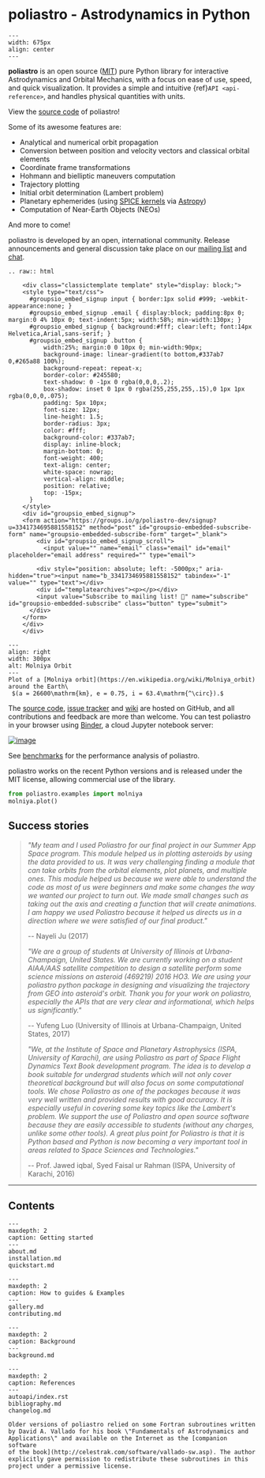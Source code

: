 # poliastro - Astrodynamics in Python

```{image} _static/logo_text.png
--- 
width: 675px
align: center
---
```
**poliastro** is an open source ([MIT](https://opensource.org/licenses/MIT)) pure Python library
for interactive Astrodynamics and Orbital Mechanics,
with a focus on ease of use, speed, and quick visualization.
It provides a simple and intuitive {ref}`API <api-reference>`,
and handles physical quantities with units.

View the [source code](https://github.com/poliastro/poliastro) of poliastro!

Some of its awesome features are:

- Analytical and numerical orbit propagation
- Conversion between position and velocity vectors and classical
  orbital elements
- Coordinate frame transformations
- Hohmann and bielliptic maneuvers computation
- Trajectory plotting
- Initial orbit determination (Lambert problem)
- Planetary ephemerides (using [SPICE kernels](https://naif.jpl.nasa.gov/naif/data.html) via [Astropy](https://www.astropy.org/))
- Computation of Near-Earth Objects (NEOs)

And more to come!

poliastro is developed by an open, international community. Release
announcements and general discussion take place on our [mailing
list](https://groups.io/g/poliastro-dev) and
[chat](http://chat.poliastro.space/).

```{eval-rst}
.. raw:: html

    <div class="classictemplate template" style="display: block;">
    <style type="text/css">
      #groupsio_embed_signup input { border:1px solid #999; -webkit-appearance:none; }
      #groupsio_embed_signup .email { display:block; padding:8px 0; margin:0 4% 10px 0; text-indent:5px; width:58%; min-width:130px; }
      #groupsio_embed_signup { background:#fff; clear:left; font:14px Helvetica,Arial,sans-serif; }
      #groupsio_embed_signup .button {
          width:25%; margin:0 0 10px 0; min-width:90px;
          background-image: linear-gradient(to bottom,#337ab7 0,#265a88 100%);
          background-repeat: repeat-x;
          border-color: #245580;
          text-shadow: 0 -1px 0 rgba(0,0,0,.2);
          box-shadow: inset 0 1px 0 rgba(255,255,255,.15),0 1px 1px rgba(0,0,0,.075);
          padding: 5px 10px;
          font-size: 12px;
          line-height: 1.5;
          border-radius: 3px;
          color: #fff;
          background-color: #337ab7;
          display: inline-block;
          margin-bottom: 0;
          font-weight: 400;
          text-align: center;
          white-space: nowrap;
          vertical-align: middle;
          position: relative;
          top: -15px;
      }
    </style>
    <div id="groupsio_embed_signup">
    <form action="https://groups.io/g/poliastro-dev/signup?u=3341734695881558152" method="post" id="groupsio-embedded-subscribe-form" name="groupsio-embedded-subscribe-form" target="_blank">
        <div id="groupsio_embed_signup_scroll">
          <input value="" name="email" class="email" id="email" placeholder="email address" required="" type="email">

        <div style="position: absolute; left: -5000px;" aria-hidden="true"><input name="b_3341734695881558152" tabindex="-1" value="" type="text"></div>
        <div id="templatearchives"><p></p></div>
        <input value="Subscribe to mailing list! 🚀" name="subscribe" id="groupsio-embedded-subscribe" class="button" type="submit">
      </div>
    </form>
    </div>
    </div>
```
```{figure} _static/molniya.png
---
align: right
width: 300px
alt: Molniya Orbit
---
Plot of a [Molniya orbit](https://en.wikipedia.org/wiki/Molniya_orbit) around the Earth\
 $(a = 26600\mathrm{km}, e = 0.75, i = 63.4\mathrm{^\circ}).$
```

The [source code](https://github.com/poliastro/poliastro), [issue
tracker](https://github.com/poliastro/poliastro/issues) and
[wiki](https://github.com/poliastro/poliastro/wiki/) are hosted on
GitHub, and all contributions and feedback are more than welcome. You
can test poliastro in your browser using [Binder](https://mybinder.org/), a cloud Jupyter
notebook server:

[![image](https://img.shields.io/badge/launch-binder-e66581.svg?style=flat-square)](https://mybinder.org/v2/gh/poliastro/poliastro/main?filepath=index.ipynb)

See [benchmarks](https://benchmarks.poliastro.space/) for the
performance analysis of poliastro.

poliastro works on the recent Python versions and is released under the
MIT license, allowing commercial use of the library.

```python
from poliastro.examples import molniya
molniya.plot()
```
## Success stories

> *\"My team and I used Poliastro for our final project in our Summer
> App Space program. This module helped us in plotting asteroids by
> using the data provided to us. It was very challenging finding a
> module that can take orbits from the orbital elements, plot planets,
> and multiple ones. This module helped us because we were able to
> understand the code as most of us were beginners and make some changes
> the way we wanted our project to turn out. We made small changes such
> as taking out the axis and creating a function that will create
> animations. I am happy we used Poliastro because it helped us directs
> us in a direction where we were satisfied of our final product.\"*
>
> \-- Nayeli Ju (2017)
>
> *\"We are a group of students at University of Illinois at
> Urbana-Champaign, United States. We are currently working on a student
> AIAA/AAS satellite competition to design a satellite perform some
> science missions on asteroid (469219) 2016 HO3. We are using your
> poliastro python package in designing and visualizing the trajectory
> from GEO into asteroid's orbit. Thank you for your work on poliastro,
> especially the APIs that are very clear and informational, which helps
> us significantly.\"*
>
> \-- Yufeng Luo (University of Illinois at Urbana-Champaign, United
> States, 2017)
>
> *\"We, at the Institute of Space and Planetary Astrophysics (ISPA,
> University of Karachi), are using Poliastro as part of Space Flight
> Dynamics Text Book development program. The idea is to develop a book
> suitable for undergrad students which will not only cover theoretical
> background but will also focus on some computational tools. We chose
> Poliastro as one of the packages because it was very well written and
> provided results with good accuracy. It is especially useful in
> covering some key topics like the Lambert\'s problem. We support the
> use of Poliastro and open source software because they are easily
> accessible to students (without any charges, unlike some other tools).
> A great plus point for Poliastro is that it is Python based and Python
> is now becoming a very important tool in areas related to Space
> Sciences and Technologies.\"*
>
> \-- Prof. Jawed iqbal, Syed Faisal ur Rahman (ISPA, University of
> Karachi, 2016)

------------------------------------------------------------------------

## Contents

```{toctree}
---
maxdepth: 2
caption: Getting started
---
about.md
installation.md
quickstart.md
```

```{toctree} 
---
maxdepth: 2
caption: How to guides & Examples
---
gallery.md
contributing.md
```

```{toctree}
---
maxdepth: 2
caption: Background
---
background.md
```

```{toctree} 
---
maxdepth: 2 
caption: References
---
autoapi/index.rst
bibliography.md
changelog.md
```

```{note}
Older versions of poliastro relied on some Fortran subroutines written
by David A. Vallado for his book \"Fundamentals of Astrodynamics and
Applications\" and available on the Internet as the [companion software
of the book](http://celestrak.com/software/vallado-sw.asp). The author
explicitly gave permission to redistribute these subroutines in this
project under a permissive license.
```

